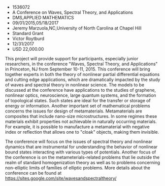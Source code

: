 
* 1536072
* A Conference on Waves, Spectral Theory, and Applications
* DMS,APPLIED MATHEMATICS
* 09/01/2015,05/18/2017
* Jeremy Marzuola,NC,University of North Carolina at Chapel Hill
* Standard Grant
* Victor Roytburd
* 12/31/2017
* USD 22,000.00

This project will provide support for participants, especially junior
researchers, in the conference "Waves, Spectral Theory, and Applications" in
Princeton, NJ from September 10-11, 2015. This conference will bring together
experts in both the theory of nonlinear partial differential equations and
cutting edge applications, which are dramatically impacted by the study of waves
and spectral theory in nonlinear science. The models to be discussed at the
conference have applications to the studies of graphene, nonlinear optics,
neuroscience, large quantum systems, and the formation of topological states.
Such states are ideal for the transfer or storage of energy or information.
Another important set of mathematical problems concerns the issues for design of
metamaterials. Metamaterials are composites that include nano-size
microstructures. In some regimes these materials exhibit properties not
achievable in naturally occurring materials. For example, it is possible to
manufacture a metamaterial with negative index or reflection that allows one to
"cloak" objects, making them invisible.

The conference will focus on the issues of spectral theory and nonlinear
dynamics that are instrumental for understanding the behavior of nonlinear bound
states interacting with various types of potentials. Another focus of the
conference is on the metameterials-related problems that lie outside the realm
of standard homogenization theory as well as to problems concerning non-elliptic
limits of families of elliptic problems. More details about the conference can
be found at https://sites.google.com/site/wavesandspectraltheory/
